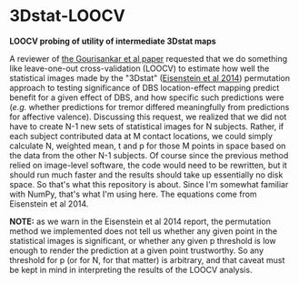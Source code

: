 # 3Dstat-LOOCV
**LOOCV probing of utility of intermediate 3Dstat maps**

A reviewer of [the Gourisankar et al paper](https://doi.org/10.1101/168302) requested that we do something like leave-one-out cross-validation (LOOCV) to estimate how well the statistical images made by the "3Dstat" ([Eisenstein et al 2014](https://doi.org/10.1002/ana.24204)) permutation approach to testing significance of DBS location-effect mapping predict benefit for a given effect of DBS, and how specific such predictions were (*e.g.* whether predictions for tremor differed meaningfully from predictions for affective valence). Discussing this request, we realized that we did not have to create N-1 new sets of statistical images for N subjects. Rather, if each subject contributed data at M contact locations, we could simply calculate N, weighted mean, t and p for those M points in space based on the data from the other N-1 subjects. Of course since the previous method relied on image-level software, the code would need to be rewritten, but it should run much faster and the results should take up essentially no disk space. So that's what this repository is about. Since I'm somewhat familiar with NumPy, that's what I'm using here. The equations come from Eisenstein et al 2014.

**NOTE:** as we warn in the Eisenstein et al 2014 report, the permutation method we implemented does not tell us whether any given point in the statistical images is significant, or whether any given p threshold is low enough to render the prediction at a given point trustworthy. So any threshold for p (or for N, for that matter) is arbitrary, and that caveat must be kept in mind in interpreting the results of the LOOCV analysis.